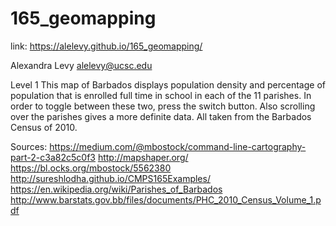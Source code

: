 # 165_geomapping

link: https://alelevy.github.io/165_geomapping/


Alexandra Levy
alelevy@ucsc.edu

Level 1
This map of Barbados displays population density and percentage of population that is enrolled full time in school in each of the 11 parishes. In order to toggle between these two, press the switch button. Also scrolling over the parishes gives a more definite data. All taken from the Barbados Census of 2010. 




Sources:
https://medium.com/@mbostock/command-line-cartography-part-2-c3a82c5c0f3
http://mapshaper.org/
https://bl.ocks.org/mbostock/5562380
http://sureshlodha.github.io/CMPS165Examples/
https://en.wikipedia.org/wiki/Parishes_of_Barbados
http://www.barstats.gov.bb/files/documents/PHC_2010_Census_Volume_1.pdf
